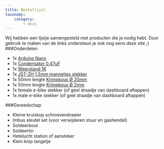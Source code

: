 ```yaml
---
title: Bestellijst
taxonomy:
    category:
        - docs
---
```


Wij hebben een lijstje samengesteld met producten die je nodig hebt.
Door gebruik te maken van de links ondersteun je ook nog eens deze site ;)
###Onderdelen
* 1x [Arduino Nano ](https://amzn.to/3kqGcoB)
* 1x [Condensator 0.47uF](https://amzn.to/3zjIlca)
* 1x [Weerstand 1K](https://amzn.to/3gxUWkJ) 
* 1x [JST-ZH 1.5mm mannetjes stekker](https://amzn.to/3De3fvL)
* 1x 50mm lengte [Krimpkous Ø 20mm](https://amzn.to/3mvES6L)
* 1x 50mm lengte [Krimpkous Ø 2mm](https://amzn.to/3mvES6L)
* 1x female e-bike stekker (of geel draadje van dashboard aftappen)
* 1x male e-bike stekker (of geel draadje van dashboard aftappen)

###Gereedschap
* Kleine kruiskop schroevendraaier
* Imbus sleutel set (voor verwijderen stuur en gashendel)
* Soldeerbout
* Soldeertin
* Hetelucht station of aansteker
* Klein knip tangetje

